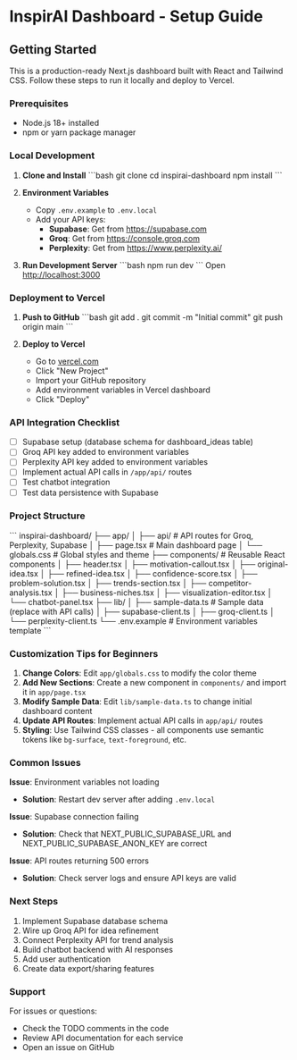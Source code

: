 # InspirAI Dashboard - Setup Guide

## Getting Started

This is a production-ready Next.js dashboard built with React and Tailwind CSS. Follow these steps to run it locally and deploy to Vercel.

### Prerequisites
- Node.js 18+ installed
- npm or yarn package manager

### Local Development

1. **Clone and Install**
   \`\`\`bash
   git clone <your-repo-url>
   cd inspirai-dashboard
   npm install
   \`\`\`

2. **Environment Variables**
   - Copy `.env.example` to `.env.local`
   - Add your API keys:
     - **Supabase**: Get from https://supabase.com
     - **Groq**: Get from https://console.groq.com
     - **Perplexity**: Get from https://www.perplexity.ai/

3. **Run Development Server**
   \`\`\`bash
   npm run dev
   \`\`\`
   Open [http://localhost:3000](http://localhost:3000)

### Deployment to Vercel

1. **Push to GitHub**
   \`\`\`bash
   git add .
   git commit -m "Initial commit"
   git push origin main
   \`\`\`

2. **Deploy to Vercel**
   - Go to [vercel.com](https://vercel.com)
   - Click "New Project"
   - Import your GitHub repository
   - Add environment variables in Vercel dashboard
   - Click "Deploy"

### API Integration Checklist

- [ ] Supabase setup (database schema for dashboard_ideas table)
- [ ] Groq API key added to environment variables
- [ ] Perplexity API key added to environment variables
- [ ] Implement actual API calls in `/app/api/` routes
- [ ] Test chatbot integration
- [ ] Test data persistence with Supabase

### Project Structure

\`\`\`
inspirai-dashboard/
├── app/
│   ├── api/              # API routes for Groq, Perplexity, Supabase
│   ├── page.tsx          # Main dashboard page
│   └── globals.css       # Global styles and theme
├── components/           # Reusable React components
│   ├── header.tsx
│   ├── motivation-callout.tsx
│   ├── original-idea.tsx
│   ├── refined-idea.tsx
│   ├── confidence-score.tsx
│   ├── problem-solution.tsx
│   ├── trends-section.tsx
│   ├── competitor-analysis.tsx
│   ├── business-niches.tsx
│   ├── visualization-editor.tsx
│   └── chatbot-panel.tsx
├── lib/
│   ├── sample-data.ts    # Sample data (replace with API calls)
│   ├── supabase-client.ts
│   ├── groq-client.ts
│   └── perplexity-client.ts
└── .env.example          # Environment variables template
\`\`\`

### Customization Tips for Beginners

1. **Change Colors**: Edit `app/globals.css` to modify the color theme
2. **Add New Sections**: Create a new component in `components/` and import it in `app/page.tsx`
3. **Modify Sample Data**: Edit `lib/sample-data.ts` to change initial dashboard content
4. **Update API Routes**: Implement actual API calls in `app/api/` routes
5. **Styling**: Use Tailwind CSS classes - all components use semantic tokens like `bg-surface`, `text-foreground`, etc.

### Common Issues

**Issue**: Environment variables not loading
- **Solution**: Restart dev server after adding `.env.local`

**Issue**: Supabase connection failing
- **Solution**: Check that NEXT_PUBLIC_SUPABASE_URL and NEXT_PUBLIC_SUPABASE_ANON_KEY are correct

**Issue**: API routes returning 500 errors
- **Solution**: Check server logs and ensure API keys are valid

### Next Steps

1. Implement Supabase database schema
2. Wire up Groq API for idea refinement
3. Connect Perplexity API for trend analysis
4. Build chatbot backend with AI responses
5. Add user authentication
6. Create data export/sharing features

### Support

For issues or questions:
- Check the TODO comments in the code
- Review API documentation for each service
- Open an issue on GitHub
